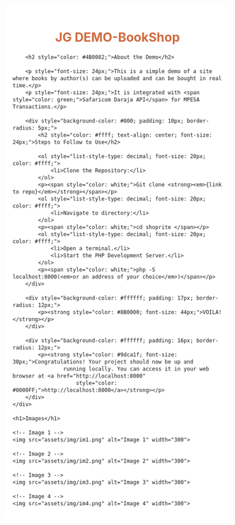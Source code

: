 <!DOCTYPE html>
<html>

<head>
    <title>JG DEMO-BookShop</title>
</head>

<body>
    <div style="background-color: #ffffff; padding: 15px; border-radius: 5px;">
        <h1 style="color: #D16B40; text-align: center;">JG DEMO-BookShop</h1>

        <h2 style="color: #4B0082;">About the Demo</h2>

        <p style="font-size: 24px;">This is a simple demo of a site where books by author(s) can be uploaded and can be bought in real time.</p>
        <p style="font-size: 24px;">It is integrated with <span style="color: green;">Safaricom Daraja API</span> for MPESA Transactions.</p>

        <div style="background-color: #000; padding: 10px; border-radius: 5px;">
            <h2 style="color: #ffff; text-align: center; font-size: 24px;">Steps to Follow to Use</h2>

            <ol style="list-style-type: decimal; font-size: 20px; color: #ffff;">
                <li>Clone the Repository:</li>
            </ol>
            <p><span style="color: white;">Git clone <strong><em>{link to repo}</em></strong></span></p>
            <ol style="list-style-type: decimal; font-size: 20px; color: #ffff;">
                <li>Navigate to directory:</li>
            </ol>
            <p><span style="color: white;">cd shoprite </span></p>
            <ol style="list-style-type: decimal; font-size: 20px; color: #ffff;">
                <li>Open a terminal.</li>
                <li>Start the PHP Development Server.</li>
            </ol>
            <p><span style="color: white;">php -S localhost:8000(<em>or an address of your choice</em>)</span></p>
        </div>

        <div style="background-color: #ffffff; padding: 17px; border-radius: 12px;">
            <p><strong style="color: #8B0000; font-size: 44px;">VOILA!</strong></p>
        </div>

        <div style="background-color: #ffffff; padding: 16px; border-radius: 12px;">
            <p><strong style="color: #9dca1f; font-size: 30px;">Congratulations! Your project should now be up and
                    running locally. You can access it in your web browser at <a href="http://localhost:8000"
                        style="color: #0000FF;">http://localhost:8000</a></strong></p>
        </div>
    </div>

    <h1>Images</h1>

    <!-- Image 1 -->
    <img src="assets/img/im1.png" alt="Image 1" width="300">

    <!-- Image 2 -->
    <img src="assets/img/im2.png" alt="Image 2" width="300">

    <!-- Image 3 -->
    <img src="assets/img/im3.png" alt="Image 3" width="300">

    <!-- Image 4 -->
    <img src="assets/img/im4.png" alt="Image 4" width="300">
</body>

</html>
